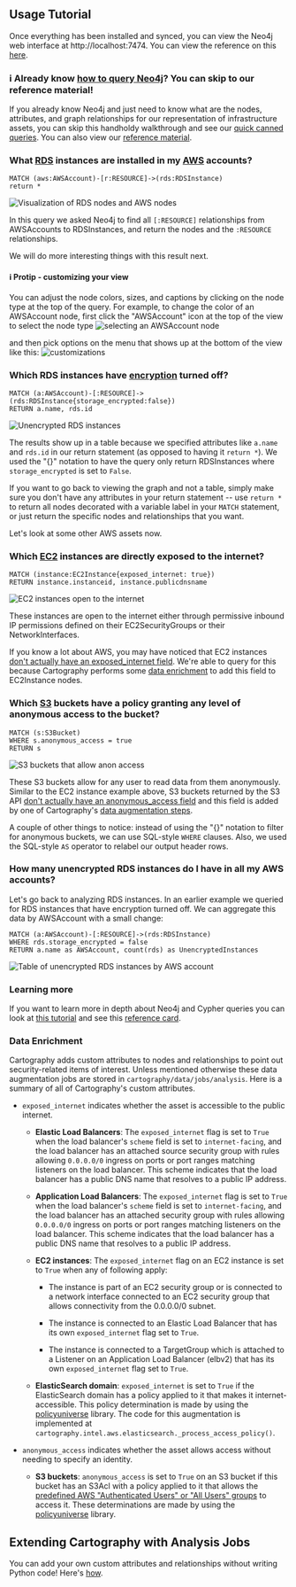 ## Usage Tutorial

Once everything has been installed and synced, you can view the Neo4j web interface at http://localhost:7474.  You can view the reference on this [here](https://neo4j.com/developer/guide-neo4j-browser/#_installing_and_starting_neo4j_browser).

### ℹ️ Already know [how to query Neo4j](https://neo4j.com/developer/cypher-query-language/)?  You can skip to our reference material!
If you already know Neo4j and just need to know what are the nodes, attributes, and graph relationships for our representation of infrastructure assets, you can skip this handholdy walkthrough and see our [quick canned queries](#sample-queries).  You can also view our [reference material](#reference).


### What [RDS](https://aws.amazon.com/rds/) instances are installed in my [AWS](https://aws.amazon.com/) accounts?
```
MATCH (aws:AWSAccount)-[r:RESOURCE]->(rds:RDSInstance)
return *
```
![Visualization of RDS nodes and AWS nodes](../images/accountsandrds.png)

In this query we asked Neo4j to find all `[:RESOURCE]` relationships from AWSAccounts to RDSInstances, and return the nodes and the `:RESOURCE` relationships.

We will do more interesting things with this result next.


#### ℹ️ Protip - customizing your view
You can adjust the node colors, sizes, and captions by clicking on the node type at the top of the query.  For example, to change the color of an AWSAccount node, first click the "AWSAccount" icon at the top of the view to select the node type
![selecting an AWSAccount node](../images/selectnode.png)

and then pick options on the menu that shows up at the bottom of the view like this:
![customizations](../images/customizeview.png)


### Which RDS instances have [encryption](https://docs.aws.amazon.com/AmazonRDS/latest/UserGuide/Overview.Encryption.html) turned off?
```
MATCH (a:AWSAccount)-[:RESOURCE]->(rds:RDSInstance{storage_encrypted:false})
RETURN a.name, rds.id
```

![Unencrypted RDS instances](../images/unencryptedinstances.png)


The results show up in a table because we specified attributes like `a.name` and `rds.id` in our return statement (as opposed to having it `return *`).  We used the "{}" notation to have the query only return RDSInstances where `storage_encrypted` is set to `False`.

If you want to go back to viewing the graph and not a table, simply make sure you don't have any attributes in your return statement -- use `return *` to return all nodes decorated with a variable label in your `MATCH` statement, or just return the specific nodes and relationships that you want.

Let's look at some other AWS assets now.


### Which [EC2](https://aws.amazon.com/ec2/) instances are directly exposed to the internet?
```
MATCH (instance:EC2Instance{exposed_internet: true})
RETURN instance.instanceid, instance.publicdnsname
```
![EC2 instances open to the internet](../images/ec2-inet-open.png)

These instances are open to the internet either through permissive inbound IP permissions defined on their EC2SecurityGroups or their NetworkInterfaces.

If you know a lot about AWS, you may have noticed that EC2 instances [don't actually have an exposed_internet field](https://docs.aws.amazon.com/AWSEC2/latest/APIReference/API_Instance.html).  We're able to query for this because Cartography performs some [data enrichment](#data-enrichment) to add this field to EC2Instance nodes.


### Which [S3](https://aws.amazon.com/s3/) buckets have a policy granting any level of anonymous access to the bucket?
```
MATCH (s:S3Bucket)
WHERE s.anonymous_access = true
RETURN s
```
![S3 buckets that allow anon access](../images/anonbuckets.png)

These S3 buckets allow for any user to read data from them anonymously.  Similar to the EC2 instance example above, S3 buckets returned by the S3 API [don't actually have an anonymous_access field](https://docs.aws.amazon.com/AmazonS3/latest/API/API_Bucket.html) and this field is added by one of Cartography's [data augmentation steps](#data-augmentation).

A couple of other things to notice: instead of using the "{}" notation to filter for anonymous buckets, we can use SQL-style `WHERE` clauses.  Also, we used the SQL-style `AS` operator to relabel our output header rows.


### How many unencrypted RDS instances do I have in all my AWS accounts?

Let's go back to analyzing RDS instances.  In an earlier example we queried for RDS instances that have encryption turned off.  We can aggregate this data by AWSAccount with a small change:

```
MATCH (a:AWSAccount)-[:RESOURCE]->(rds:RDSInstance)
WHERE rds.storage_encrypted = false
RETURN a.name as AWSAccount, count(rds) as UnencryptedInstances
```
![Table of unencrypted RDS instances by AWS account](../images/unencryptedcounts.png)


### Learning more
If you want to learn more in depth about Neo4j and Cypher queries you can look at [this tutorial](https://neo4j.com/developer/cypher-query-language/) and see this [reference card](https://neo4j.com/docs/cypher-refcard/current/).

### Data Enrichment
Cartography adds custom attributes to nodes and relationships to point out security-related items of interest.  Unless mentioned otherwise these data augmentation jobs are stored in `cartography/data/jobs/analysis`.  Here is a summary of all of Cartography's custom attributes.

- `exposed_internet` indicates whether the asset is accessible to the public internet.

	- **Elastic Load Balancers**: The `exposed_internet` flag is set to `True` when the load balancer's `scheme` field is set to `internet-facing`, and the load balancer has an attached source security group with rules allowing `0.0.0.0/0` ingress on ports or port ranges matching listeners on the load balancer.  This scheme indicates that the load balancer has a public DNS name that resolves to a public IP address.

	- **Application Load Balancers**: The `exposed_internet` flag is set to `True` when the load balancer's `scheme` field is set to `internet-facing`, and the load balancer has an attached security group with rules allowing `0.0.0.0/0` ingress on ports or port ranges matching listeners on the load balancer.  This scheme indicates that the load balancer has a public DNS name that resolves to a public IP address.

	- **EC2 instances**: The `exposed_internet` flag on an EC2 instance is set to `True` when any of following apply:

		- The instance is part of an EC2 security group or is connected to a network interface connected to an EC2 security group that allows connectivity from the 0.0.0.0/0 subnet.

		- The instance is connected to an Elastic Load Balancer that has its own `exposed_internet` flag set to `True`.

		- The instance is connected to a TargetGroup which is attached to a Listener on an Application Load Balancer (elbv2) that has its own `exposed_internet` flag set to `True`.

	- **ElasticSearch domain**: `exposed_internet` is set to `True` if the ElasticSearch domain has a policy applied to it that makes it internet-accessible.  This policy determination is made by using the [policyuniverse](https://github.com/Netflix-Skunkworks/policyuniverse) library.  The code for this augmentation is implemented at `cartography.intel.aws.elasticsearch._process_access_policy()`.

- `anonymous_access` indicates whether the asset allows access without needing to specify an identity.

	- **S3 buckets**: `anonymous_access` is set to `True` on an S3 bucket if this bucket has an S3Acl with a policy applied to it that allows the [predefined AWS "Authenticated Users" or "All Users" groups](https://docs.aws.amazon.com/AmazonS3/latest/dev/acl-overview.html#specifying-grantee-predefined-groups) to access it.  These determinations are made by using the [policyuniverse](https://github.com/Netflix-Skunkworks/policyuniverse) library.

## Extending Cartography with Analysis Jobs
You can add your own custom attributes and relationships without writing Python code!  Here's [how](../dev/writing-analysis-jobs.md).
